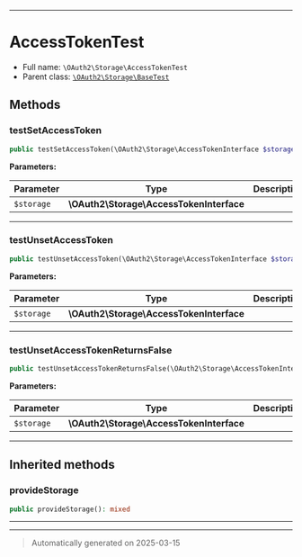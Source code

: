 ***

# AccessTokenTest





* Full name: `\OAuth2\Storage\AccessTokenTest`
* Parent class: [`\OAuth2\Storage\BaseTest`](./BaseTest.md)




## Methods


### testSetAccessToken



```php
public testSetAccessToken(\OAuth2\Storage\AccessTokenInterface $storage): mixed
```








**Parameters:**

| Parameter | Type | Description |
|-----------|------|-------------|
| `$storage` | **\OAuth2\Storage\AccessTokenInterface** |  |





***

### testUnsetAccessToken



```php
public testUnsetAccessToken(\OAuth2\Storage\AccessTokenInterface $storage): mixed
```








**Parameters:**

| Parameter | Type | Description |
|-----------|------|-------------|
| `$storage` | **\OAuth2\Storage\AccessTokenInterface** |  |





***

### testUnsetAccessTokenReturnsFalse



```php
public testUnsetAccessTokenReturnsFalse(\OAuth2\Storage\AccessTokenInterface $storage): mixed
```








**Parameters:**

| Parameter | Type | Description |
|-----------|------|-------------|
| `$storage` | **\OAuth2\Storage\AccessTokenInterface** |  |





***


## Inherited methods


### provideStorage



```php
public provideStorage(): mixed
```












***


***
> Automatically generated on 2025-03-15
